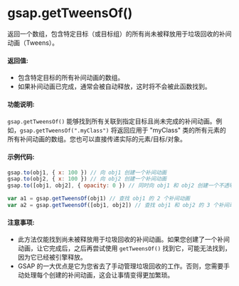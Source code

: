 # gsap.getTweensOf()

返回一个数组，包含特定目标（或目标组）的所有尚未被释放用于垃圾回收的补间动画（Tweens）。

#### 返回值:

- 包含特定目标的所有补间动画的数组。
- 如果补间动画已完成，通常会被自动释放，这时将不会被此函数找到。

#### 功能说明:

`gsap.getTweensOf()` 能够找到所有关联到指定目标且尚未完成的补间动画。例如，`gsap.getTweensOf(".myClass")` 将返回应用于 "myClass" 类的所有元素的所有补间动画的数组。您也可以直接传递实际的元素/目标/对象。

#### 示例代码:

```javascript
gsap.to(obj1, { x: 100 }) // 向 obj1 创建一个补间动画
gsap.to(obj2, { x: 100 }) // 向 obj2 创建一个补间动画
gsap.to([obj1, obj2], { opacity: 0 }) // 同时向 obj1 和 obj2 创建一个不透明度的补间动画

var a1 = gsap.getTweensOf(obj1) // 查找 obj1 的 2 个补间动画
var a2 = gsap.getTweensOf([obj1, obj2]) // 查找 obj1 和 obj2 的 3 个补间动画
```

#### 注意事项:

- 此方法仅能找到尚未被释放用于垃圾回收的补间动画。如果您创建了一个补间动画，让它完成后，之后再尝试使用 `getTweensOf()` 找到它，可能无法找到，因为它已经被引擎释放。
- GSAP 的一大优点是它为您省去了手动管理垃圾回收的工作。否则，您需要手动处理每个创建的补间动画，这会让事情变得更加繁琐。
